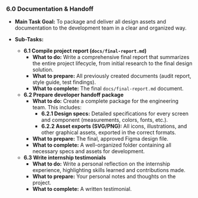 ### 6.0 Documentation & Handoff
*   **Main Task Goal:** To package and deliver all design assets and documentation to the development team in a clear and organized way.

*   **Sub-Tasks:**
    *   **6.1 Compile project report (`docs/final-report.md`)**
        *   **What to do:** Write a comprehensive final report that summarizes the entire project lifecycle, from initial research to the final design solution.
        *   **What to prepare:** All previously created documents (audit report, style guide, test findings).
        *   **What to complete:** The final `docs/final-report.md` document.
    *   **6.2 Prepare developer handoff package**
        *   **What to do:** Create a complete package for the engineering team. This includes:
            *   **6.2.1 Design specs:** Detailed specifications for every screen and component (measurements, colors, fonts, etc.).
            *   **6.2.2 Asset exports (SVG/PNG):** All icons, illustrations, and other graphical assets, exported in the correct formats.
        *   **What to prepare:** The final, approved Figma design file.
        *   **What to complete:** A well-organized folder containing all necessary specs and assets for development.
    *   **6.3 Write internship testimonials**
        *   **What to do:** Write a personal reflection on the internship experience, highlighting skills learned and contributions made.
        *   **What to prepare:** Your personal notes and thoughts on the project.
        *   **What to complete:** A written testimonial.